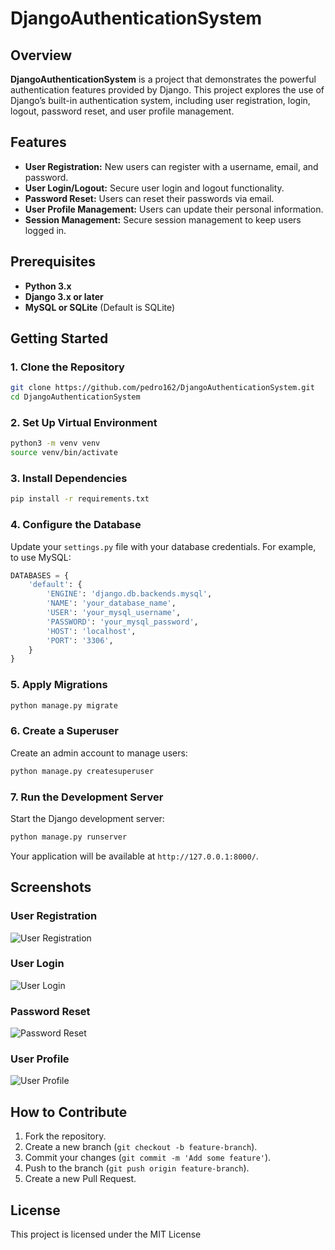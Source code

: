 # DjangoAuthenticationSystem

## Overview

**DjangoAuthenticationSystem** is a project that demonstrates the powerful authentication features provided by Django. This project explores the use of Django’s built-in authentication system, including user registration, login, logout, password reset, and user profile management.

## Features

- **User Registration:** New users can register with a username, email, and password.
- **User Login/Logout:** Secure user login and logout functionality.
- **Password Reset:** Users can reset their passwords via email.
- **User Profile Management:** Users can update their personal information.
- **Session Management:** Secure session management to keep users logged in.

## Prerequisites

- **Python 3.x**
- **Django 3.x or later**
- **MySQL or SQLite** (Default is SQLite)

## Getting Started

### 1. Clone the Repository

```bash
git clone https://github.com/pedro162/DjangoAuthenticationSystem.git
cd DjangoAuthenticationSystem
```

### 2. Set Up Virtual Environment

```bash
python3 -m venv venv
source venv/bin/activate
```

### 3. Install Dependencies

```bash
pip install -r requirements.txt
```

### 4. Configure the Database

Update your `settings.py` file with your database credentials. For example, to use MySQL:

```python
DATABASES = {
    'default': {
        'ENGINE': 'django.db.backends.mysql',
        'NAME': 'your_database_name',
        'USER': 'your_mysql_username',
        'PASSWORD': 'your_mysql_password',
        'HOST': 'localhost',
        'PORT': '3306',
    }
}
```

### 5. Apply Migrations

```bash
python manage.py migrate
```

### 6. Create a Superuser

Create an admin account to manage users:

```bash
python manage.py createsuperuser
```

### 7. Run the Development Server

Start the Django development server:

```bash
python manage.py runserver
```

Your application will be available at `http://127.0.0.1:8000/`.

## Screenshots

### User Registration

![User Registration](screenshots/user_registration.png)

### User Login

![User Login](screenshots/user_login.png)

### Password Reset

![Password Reset](screenshots/password_reset.png)

### User Profile

![User Profile](screenshots/user_profile.png)

## How to Contribute

1. Fork the repository.
2. Create a new branch (`git checkout -b feature-branch`).
3. Commit your changes (`git commit -m 'Add some feature'`).
4. Push to the branch (`git push origin feature-branch`).
5. Create a new Pull Request.

## License

This project is licensed under the MIT License
